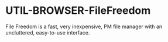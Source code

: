 UTIL-BROWSER-FileFreedom
========================

File Freedom is a fast, very inexpensive, PM file manager with an uncluttered, easy-to-use interface.
